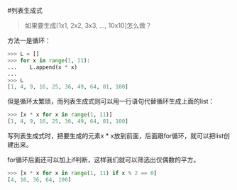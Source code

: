 #列表生成式

>如果要生成[1x1, 2x2, 3x3, ..., 10x10]怎么做？

方法一是循环：
```py
>>> L = []
>>> for x in range(1, 11):
...    L.append(x * x)
...
>>> L
[1, 4, 9, 16, 25, 36, 49, 64, 81, 100]
```
但是循环太繁琐，而列表生成式则可以用一行语句代替循环生成上面的list：
```py
>>> [x * x for x in range(1, 11)]
[1, 4, 9, 16, 25, 36, 49, 64, 81, 100]
```
写列表生成式时，把要生成的元素x * x放到前面，后面跟for循环，就可以把list创建出来。

for循环后面还可以加上if判断，这样我们就可以筛选出仅偶数的平方。
```py
>>> [x * x for x in range(1, 11) if x % 2 == 0]
[4, 16, 36, 64, 100]
```